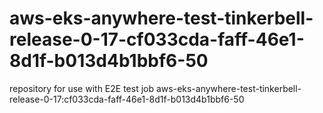 # aws-eks-anywhere-test-tinkerbell-release-0-17-cf033cda-faff-46e1-8d1f-b013d4b1bbf6-50
repository for use with E2E test job aws-eks-anywhere-test-tinkerbell-release-0-17:cf033cda-faff-46e1-8d1f-b013d4b1bbf6-50
